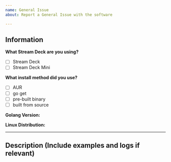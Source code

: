 ```yaml
---
name: General Issue
about: Report a General Issue with the software

---
```


<!--
	1) Please speak English, this is the language all of us can speak and write.
	2) Please take a moment to check that your issue doesn't already exist.
	3) Please give all relevant information below for bug reports, because incomplete details will be handled as an invalid report.
	4) Please report Library problems only; do not report Social Blade specific problems here.
-->

## Information

**What Stream Deck are you using?**
<!-- Put an X in the [ ] like [x] -->
- [ ] Stream Deck
- [ ] Stream Deck Mini

**What install method did you use?**
<!-- Put an X in the [ ] like [x] -->
- [ ] AUR
- [ ] go get
- [ ] pre-built binary
- [ ] built from source

<!-- If you're building from source what version of go are you using? -->
**Golang Version:**

<!-- What linux distribution are you running? -->
**Linux Distribution:**

---

## Description (Include examples and logs if relevant)

